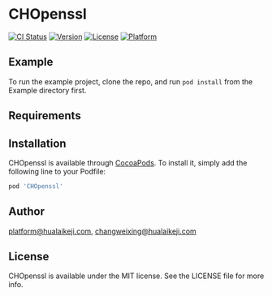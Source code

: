 # CHOpenssl

[![CI Status](https://img.shields.io/travis/platform@hualaikeji.com/CHOpenssl.svg?style=flat)](https://travis-ci.org/platform@hualaikeji.com/CHOpenssl)
[![Version](https://img.shields.io/cocoapods/v/CHOpenssl.svg?style=flat)](https://cocoapods.org/pods/CHOpenssl)
[![License](https://img.shields.io/cocoapods/l/CHOpenssl.svg?style=flat)](https://cocoapods.org/pods/CHOpenssl)
[![Platform](https://img.shields.io/cocoapods/p/CHOpenssl.svg?style=flat)](https://cocoapods.org/pods/CHOpenssl)

## Example

To run the example project, clone the repo, and run `pod install` from the Example directory first.

## Requirements

## Installation

CHOpenssl is available through [CocoaPods](https://cocoapods.org). To install
it, simply add the following line to your Podfile:

```ruby
pod 'CHOpenssl'
```

## Author

platform@hualaikeji.com, changweixing@hualaikeji.com

## License

CHOpenssl is available under the MIT license. See the LICENSE file for more info.
